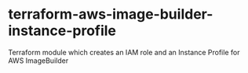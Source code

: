 # terraform-aws-image-builder-instance-profile
Terraform module which creates an IAM role and an Instance Profile for AWS ImageBuilder
